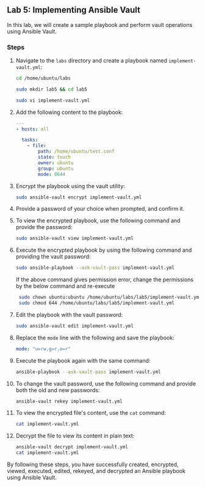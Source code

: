 ## Lab 5: Implementing Ansible Vault

In this lab, we will create a sample playbook and perform vault operations using Ansible Vault.

### Steps

1. Navigate to the `labs` directory and create a playbook named `implement-vault.yml`:

    ```sh
    cd /home/ubuntu/labs
    ```
    ```sh
    sudo mkdir lab5 && cd lab5
    ```
    ```sh
    sudo vi implement-vault.yml
    ```

2. Add the following content to the playbook:

    ```yaml
    ---
    - hosts: all

      tasks: 
        - file: 
            path: /home/ubuntu/test.conf 
            state: touch 
            owner: ubuntu 
            group: ubuntu 
            mode: 0644
    ```

3. Encrypt the playbook using the vault utility:

    ```sh
    sudo ansible-vault encrypt implement-vault.yml
    ```

4. Provide a password of your choice when prompted, and confirm it.

5. To view the encrypted playbook, use the following command and provide the password:

    ```sh
    sudo ansible-vault view implement-vault.yml
    ```

6. Execute the encrypted playbook by using the following command and providing the vault password:

    ```sh
    sudo ansible-playbook --ask-vault-pass implement-vault.yml
    ```
    If the above command gives permission error, change the permissions by the below command and re-execute
   ```sh
    sudo chown ubuntu:ubuntu /home/ubuntu/labs/lab5/implement-vault.yml
    sudo chmod 644 /home/ubuntu/labs/lab5/implement-vault.yml

8. Edit the playbook with the vault password:

    ```sh
    sudo ansible-vault edit implement-vault.yml
    ```

9. Replace the `mode` line with the following and save the playbook:

    ```yaml
    mode: "u=rw,g=r,o=r"
    ```

10. Execute the playbook again with the same command:

    ```sh
    ansible-playbook --ask-vault-pass implement-vault.yml
    ```

11. To change the vault password, use the following command and provide both the old and new passwords:

    ```sh
    ansible-vault rekey implement-vault.yml
    ```

12. To view the encrypted file's content, use the `cat` command:

    ```sh
    cat implement-vault.yml
    ```

13. Decrypt the file to view its content in plain text:

    ```sh
    ansible-vault decrypt implement-vault.yml
    cat implement-vault.yml
    ```

By following these steps, you have successfully created, encrypted, viewed, executed, edited, rekeyed, and decrypted an Ansible playbook using Ansible Vault.
